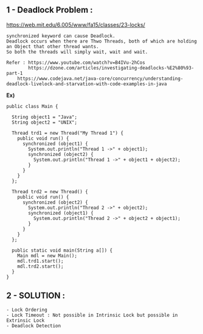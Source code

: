 

## 1 - Deadlock Problem : 

   https://web.mit.edu/6.005/www/fa15/classes/23-locks/
     
     
    synchronized keyword can cause Deadlock.
    Deadlock occurs when there are Thwo Threads, both of which are holding an Object that other thread wants.
    So both the threads will simply wait, wait and wait.
    
    Refer : https://www.youtube.com/watch?v=B4IVu-2hCos 
            https://dzone.com/articles/investigating-deadlocks-%E2%80%93-part-1  
	    https://www.codejava.net/java-core/concurrency/understanding-deadlock-livelock-and-starvation-with-code-examples-in-java
    
    
   **Ex)**
    
    public class Main {

      String object1 = "Java";
      String object2 = "UNIX";

      Thread trd1 = new Thread("My Thread 1") {
        public void run() {
          synchronized (object1) {
            System.out.println("Thread 1 ->" + object1);
            synchronized (object2) {
              System.out.println("Thread 1 ->" + object1 + object2);
            }
          }
        }
      };

      Thread trd2 = new Thread() {
        public void run() {
          synchronized (object2) {
            System.out.println("Thread 2 ->" + object2);
            synchronized (object1) {
              System.out.println("Thread 2 ->" + object2 + object1);
            }
          }
        }
      };

      public static void main(String a[]) {
        Main mdl = new Main();
        mdl.trd1.start();
        mdl.trd2.start();
      }
    }
	 
  
## 2 - SOLUTION :   
    
    - Lock Ordering
    - Lock Timeout : Not possible in Intrinsic Lock but possible in Extrinsic Lock
    - Deadlock Detection           


	 

